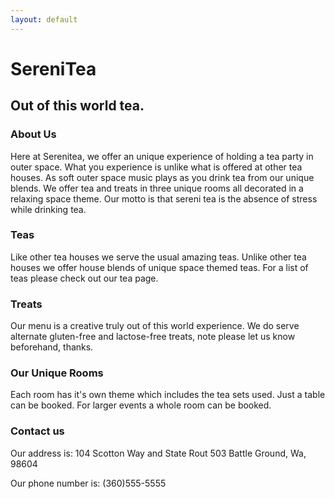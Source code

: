 ```yaml
---
layout: default
---
```

# SereniTea

## Out of this world tea.

### About Us
Here at Serenitea, we offer an unique experience of holding a tea party in outer space. What you experience is unlike what is offered at other tea houses. As soft outer space music plays as you drink tea from our unique blends.
We offer tea and treats in three unique rooms all decorated in a relaxing space theme. Our motto is that sereni tea is the absence of stress while drinking tea.

### Teas
Like other tea houses we serve the usual amazing teas. Unlike other tea houses we offer house blends of unique space themed teas. For a list of teas please check out our tea page.

### Treats
Our menu is a creative truly out of this world experience. We do serve alternate gluten-free and lactose-free treats, note please let us know beforehand, thanks.

### Our Unique Rooms
Each room has it's own theme which includes the tea sets used. Just a table can be booked. For larger events a whole room can be booked.

### Contact us
Our address is:
104 Scotton Way and State Rout 503
Battle Ground, Wa, 98604

Our phone number is: (360)555-5555
